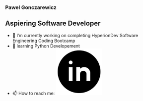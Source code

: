 ### Pawel Gonczarewicz
## Aspiering Software Developer

- 🔭 I’m currently working on completing HyperionDev Software Engineering Coding Bootcamp
- 🌱 learning Python Developement
- 📫 How to reach me: ![This is an image](icons8-linkedin-circled-150.png)

